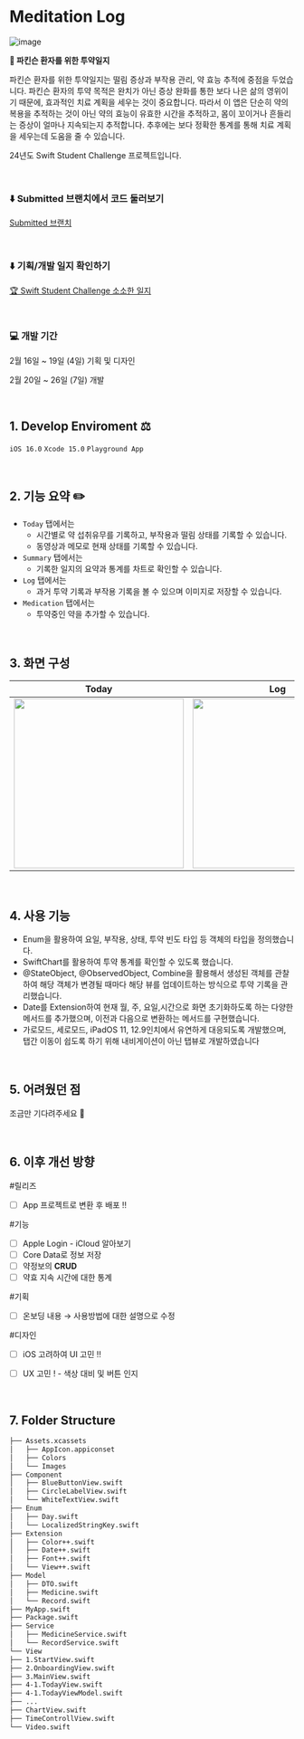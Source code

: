 # Meditation Log

![image](https://github.com/JINi0S/SSC24_MedicationLog/assets/100195563/23f18caa-b599-4e91-bf6c-ecf5bdc1f6df)

**💊 파킨슨 환자를 위한 투약일지** 

파킨슨 환자를 위한 투약일지는 떨림 증상과 부작용 관리, 약 효능 추적에 중점을 두었습니다. 파킨슨 환자의 투약 목적은 완치가 아닌 증상 완화를 통한 보다 나은 삶의 영위이기 때문에, 효과적인 치료 계획을 세우는 것이 중요합니다. 따라서 이 앱은 단순히 약의 복용을 추적하는 것이 아닌 약의 효능이 유효한 시간을 추적하고, 몸이 꼬이거나 흔들리는 증상이 얼마나 지속되는지 추적합니다. 추후에는 보다 정확한 통계를 통해 치료 계획을 세우는데 도움을 줄 수 있습니다. 

24년도 Swift Student Challenge 프로젝트입니다.
   
<br>

### ⬇️ Submitted 브랜치에서 코드 둘러보기

[Submitted 브랜치](https://github.com/JINi0S/SSC24_MedicationLog/tree/submitted)

<br>

### ⬇️ 기획/개발 일지 확인하기

[🏆 Swift Student Challenge 소소한 일지](https://jinios.tistory.com/category/%F0%9F%8F%86%20Swift%20Student%20Challenge)

<br>



### 💻 개발 기간

2월 16일 ~ 19일 (4일) 기획 및 디자인

2월 20일 ~ 26일 (7일) 개발

<br>


## **1. Develop Enviroment ⚖️**
`iOS 16.0` `Xcode 15.0` `Playground App`

<br>


## 2. 기능 요약 ✏️

- `Today` 탭에서는
    - 시간별로 약 섭취유무를 기록하고, 부작용과 떨림 상태를 기록할 수 있습니다.
    - 동영상과 메모로 현재 상태를 기록할 수 있습니다.
- `Summary` 탭에서는
    - 기록한 일지의 요약과 통계를 차트로 확인할 수 있습니다.
- `Log` 탭에서는
    - 과거 투약 기록과 부작용 기록을 볼 수 있으며 이미지로 저장할 수 있습니다.
- `Medication` 탭에서는
    - 투약중인 약을 추가할 수 있습니다.

<br>


## 3. 화면 구성 

| Today | Log | Summary |
|--------|--------|--------|
| <img src = "https://github.com/JINi0S/SSC24_MedicationLog/assets/100195563/b15887c4-2f72-4fdf-b21a-eb174e56d6cc" width = "300">  |  <img src = "https://github.com/JINi0S/SSC24_MedicationLog/assets/100195563/57da71c5-5f67-4021-81ec-7938295d75ab" width = "300">  | <img src = "https://github.com/JINi0S/SSC24_MedicationLog/assets/100195563/74873231-eb6e-4bcd-98e6-47b3851d9dc0" width = "300">  |

<br>

## 4. 사용 기능

- Enum을 활용하여 요일, 부작용, 상태, 투약 빈도 타입 등 객체의 타입을 정의했습니다.
- SwiftChart를 활용하여 투약 통계를 확인할 수 있도록 했습니다.
- @StateObject, @ObservedObject, Combine을 활용해서 생성된 객체를 관찰하여 해당 객체가 변경될 때마다 해당 뷰를 업데이트하는 방식으로 투약 기록을 관리했습니다.
- Date를 Extension하여 현재 월, 주, 요일,시간으로 화면 초기화하도록 하는 다양한 메서드를 추가했으며, 이전과 다음으로 변환하는 메서드를 구현했습니다.
- 가로모드, 세로모드, iPadOS 11, 12.9인치에서 유연하게 대응되도록 개발했으며, 탭간 이동이 쉽도록 하기 위해 내비게이션이 아닌 탭뷰로 개발하였습니다

<br>

## 5. 어려웠던 점

조금만 기다려주세요 👀

<br>

## 6. 이후 개선 방향

#릴리즈

- [ ]  App 프로젝트로 변환 후 배포 ‼️

#기능

- [ ]  Apple Login - iCloud 알아보기
- [ ]  Core Data로 정보 저장
- [ ]  약정보의 **CRUD**
- [ ]  약효 지속 시간에 대한 통계

#기획

- [ ]  온보딩 내용 → 사용방법에 대한 설명으로 수정

#디자인

- [ ]  iOS 고려하여 UI 고민 ‼️
- [ ]  UX 고민 ! - 색상 대비 및 버튼 인지
    

<br>

## 7.  **Folder Structure**
```makefile
├── Assets.xcassets
│   ├── AppIcon.appiconset
│   ├── Colors
│   └── Images
├── Component
│   ├── BlueButtonView.swift
│   ├── CircleLabelView.swift
│   └── WhiteTextView.swift
├── Enum
│   ├── Day.swift
│   └── LocalizedStringKey.swift
├── Extension
│   ├── Color++.swift
│   ├── Date++.swift
│   ├── Font++.swift
│   └── View++.swift
├── Model
│   ├── DTO.swift
│   ├── Medicine.swift
│   └── Record.swift
├── MyApp.swift
├── Package.swift
├── Service
│   ├── MedicineService.swift
│   └── RecordService.swift
└── View
├── 1.StartView.swift
├── 2.OnboardingView.swift
├── 3.MainView.swift
├── 4-1.TodayView.swift
├── 4-1.TodayViewModel.swift
├── ... 
├── ChartView.swift
├── TimeControllView.swift
└── Video.swift
```
